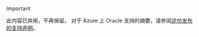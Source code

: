 > [!IMPORTANT]
> 此内容已弃用，不再保留。  对于 Azure 上 Oracle 支持的摘要，请参阅[这份发布的支持声明](http://www.oracle.com/technetwork/topics/cloud/faq-1963009.html#support)。
> 
> 



<!--HONumber=Jan17_HO3-->


